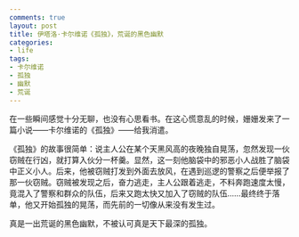 ```yaml
---
comments: true
layout: post
title: 伊塔洛·卡尔维诺《孤独》，荒诞的黑色幽默
categories:
- life
tags:
- 卡尔维诺
- 孤独
- 幽默
- 荒诞
---
```


在一些瞬间感觉十分无聊，也没有心思看书。在这心慌意乱的时候，姗姗发来了一篇小说——卡尔维诺的《孤独》——给我消遣。

《孤独》的故事很简单：说主人公在某个天黑风高的夜晚独自晃荡，忽然发现一伙窃贼在行凶，就打算入伙分一杯羹。显然，这一刻他脑袋中的邪恶小人战胜了脑袋中正义小人。后来，他被窃贼打发到外面去放风，在遇到巡逻的警察之后便举报了那一伙窃贼。窃贼被发现之后，奋力逃走，主人公跟着逃走，不料奔跑速度太慢，竟混入了警察和群众的队伍，后来又跑太快又加入了窃贼的队伍……最终终于落单，他又开始孤独的晃荡，而先前的一切像从来没有发生过。

真是一出荒诞的黑色幽默，不被认可真是天下最深的孤独。
